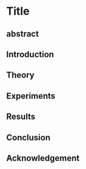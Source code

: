 # Title

## abstract

## Introduction

## Theory

## Experiments

## Results

## Conclusion

## Acknowledgement
